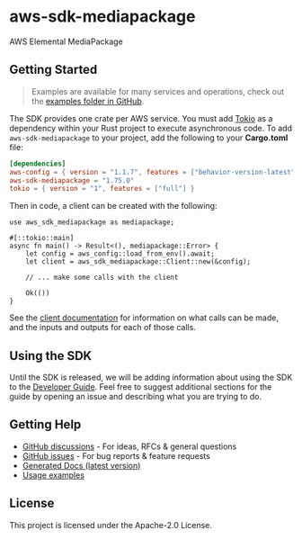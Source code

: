 # aws-sdk-mediapackage

AWS Elemental MediaPackage

## Getting Started

> Examples are available for many services and operations, check out the
> [examples folder in GitHub](https://github.com/awslabs/aws-sdk-rust/tree/main/examples).

The SDK provides one crate per AWS service. You must add [Tokio](https://crates.io/crates/tokio)
as a dependency within your Rust project to execute asynchronous code. To add `aws-sdk-mediapackage` to
your project, add the following to your **Cargo.toml** file:

```toml
[dependencies]
aws-config = { version = "1.1.7", features = ["behavior-version-latest"] }
aws-sdk-mediapackage = "1.75.0"
tokio = { version = "1", features = ["full"] }
```

Then in code, a client can be created with the following:

```rust,no_run
use aws_sdk_mediapackage as mediapackage;

#[::tokio::main]
async fn main() -> Result<(), mediapackage::Error> {
    let config = aws_config::load_from_env().await;
    let client = aws_sdk_mediapackage::Client::new(&config);

    // ... make some calls with the client

    Ok(())
}
```

See the [client documentation](https://docs.rs/aws-sdk-mediapackage/latest/aws_sdk_mediapackage/client/struct.Client.html)
for information on what calls can be made, and the inputs and outputs for each of those calls.

## Using the SDK

Until the SDK is released, we will be adding information about using the SDK to the
[Developer Guide](https://docs.aws.amazon.com/sdk-for-rust/latest/dg/welcome.html). Feel free to suggest
additional sections for the guide by opening an issue and describing what you are trying to do.

## Getting Help

* [GitHub discussions](https://github.com/awslabs/aws-sdk-rust/discussions) - For ideas, RFCs & general questions
* [GitHub issues](https://github.com/awslabs/aws-sdk-rust/issues/new/choose) - For bug reports & feature requests
* [Generated Docs (latest version)](https://awslabs.github.io/aws-sdk-rust/)
* [Usage examples](https://github.com/awslabs/aws-sdk-rust/tree/main/examples)

## License

This project is licensed under the Apache-2.0 License.

